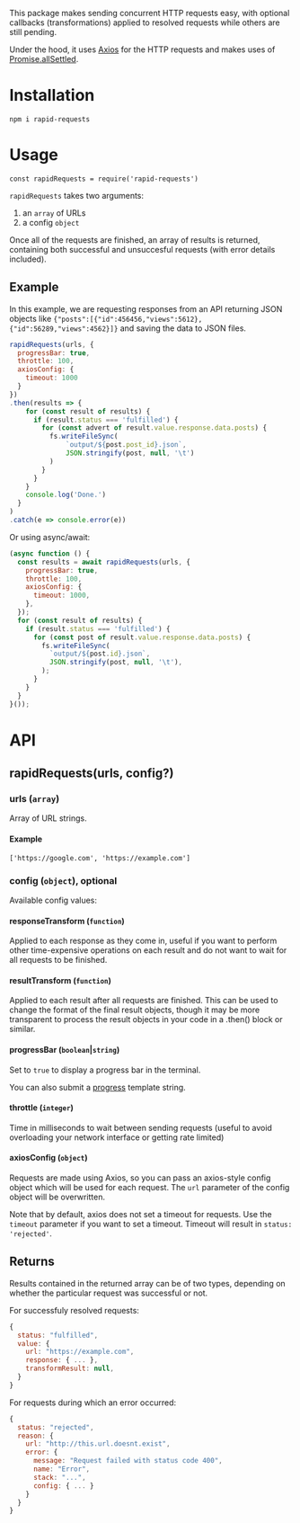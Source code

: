 This package makes sending concurrent HTTP requests easy, with optional callbacks (transformations) applied to resolved requests while others are still pending.

Under the hood, it uses [Axios](https://www.npmjs.com/package/axios) for the HTTP requests and makes uses of [Promise.allSettled](https://developer.mozilla.org/en-US/docs/Web/JavaScript/Reference/Global_Objects/Promise/allSettled).

# Installation

```npm i rapid-requests```

# Usage

```const rapidRequests = require('rapid-requests')```

`rapidRequests` takes two arguments:
1) an `array` of URLs
2) a config `object`

Once all of the requests are finished, an array of results is returned,  containing both successful and unsuccesful requests (with error details included).

## Example

In this example, we are requesting responses from an API returning JSON objects like `{"posts":[{"id":456456,"views":5612},{"id":56289,"views":4562}]}` and saving the data to JSON files.

```js
rapidRequests(urls, {
  progressBar: true,
  throttle: 100,
  axiosConfig: {
    timeout: 1000
  }
})
.then(results => {
    for (const result of results) {
      if (result.status === 'fulfilled') {
        for (const advert of result.value.response.data.posts) {
          fs.writeFileSync(
              `output/${post.post_id}.json`,
              JSON.stringify(post, null, '\t')
          )
        }
      }
    }
    console.log('Done.')
  }
)
.catch(e => console.error(e))
```

Or using async/await:

```js
(async function () {
  const results = await rapidRequests(urls, {
    progressBar: true,
    throttle: 100,
    axiosConfig: {
      timeout: 1000,
    },
  });
  for (const result of results) {
    if (result.status === 'fulfilled') {
      for (const post of result.value.response.data.posts) {
        fs.writeFileSync(
          `output/${post.id}.json`,
          JSON.stringify(post, null, '\t'),
        );
      }
    }
  }
}());
```

# API

## rapidRequests(urls, config?)

### urls (`array`)

Array of URL strings.

#### Example
`['https://google.com', 'https://example.com']`

### config (`object`), optional

Available config values:

#### responseTransform (`function`)

Applied to each response as they come in, useful if you want to perform other time-expensive operations on each result and do not want to wait for all requests to be finished.

#### resultTransform (`function`)

Applied to each result after all requests are finished. This can be used to change the format of the final result objects, though it may be more transparent to process the result objects in your code in a .then() block or similar.

#### progressBar (`boolean`|`string`)

Set to `true` to display a progress bar in the terminal.

You can also submit a [progress](https://www.npmjs.com/package/progress) template string.

#### throttle (`integer`)

Time in milliseconds to wait between sending requests (useful to avoid overloading your network interface or getting rate limited)

#### axiosConfig (`object`)

Requests are made using Axios, so you can pass an axios-style config object which will be used for each request. The `url` parameter of the config object will be overwritten.

Note that by default, axios does not set a timeout for requests. Use the `timeout` parameter if you want to set a timeout. Timeout will result in `status: 'rejected'`.

## Returns

Results contained in the returned array can be of two types, depending on whether the particular request was successful or not.

For successfuly resolved requests:

```js
{
  status: "fulfilled",
  value: {
    url: "https://example.com",
    response: { ... },
    transformResult: null,
  }
}
```


For requests during which an error occurred:

```js
{
  status: "rejected",
  reason: {
    url: "http://this.url.doesnt.exist",
    error: {
      message: "Request failed with status code 400",
      name: "Error",
      stack: "...",
      config: { ... }
    }
  }
}
```